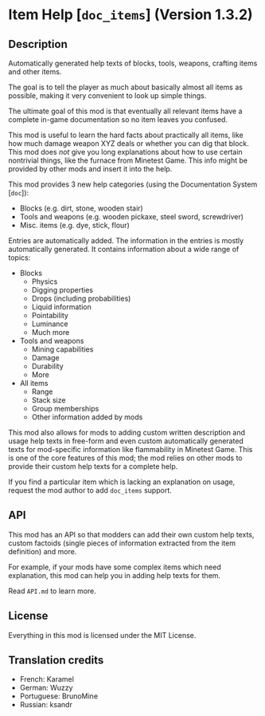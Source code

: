 # Item Help [`doc_items`] (Version 1.3.2)
## Description
Automatically generated help texts of blocks, tools, weapons, crafting
items and other items.

The goal is to tell the player as much about basically almost all items as
possible, making it very convenient to look up simple things.

The ultimate goal of this mod is that eventually all relevant items have
a complete in-game documentation so no item leaves you confused.

This mod is useful to learn the hard facts about practically all items, like
how much damage weapon XYZ deals or whether you can dig that block.
This mod does *not* give you long explanations about how to use certain
nontrivial things, like the furnace from Minetest Game. This info might be
provided by other mods and insert it into the help.

This mod provides 3 new help categories (using the
Documentation System [`doc`]):

* Blocks (e.g. dirt, stone, wooden stair)
* Tools and weapons (e.g. wooden pickaxe, steel sword, screwdriver)
* Misc. items (e.g. dye, stick, flour)

Entries are automatically added. The information in the entries is
mostly automatically generated. It contains information about a wide range
of topics:

* Blocks
    * Physics
    * Digging properties
    * Drops (including probabilities)
    * Liquid information
    * Pointability
    * Luminance
    * Much more
* Tools and weapons
    * Mining capabilities
    * Damage
    * Durability
    * More
* All items
    * Range
    * Stack size
    * Group memberships
    * Other information added by mods

This mod also allows for mods to adding custom written description
and usage help texts in free-form and even custom automatically generated texts
for mod-specific information like flammability in Minetest Game. This is
one of the core features of this mod; the mod relies on other mods to
provide their custom help texts for a complete help.

If you find a particular item which is lacking an explanation on usage,
request the mod author to add `doc_items` support.

## API
This mod has an API so that modders can add their own custom help texts,
custom factoids (single pieces of information extracted from the
item definition) and more.

For example, if your mods have some complex items which need
explanation, this mod can help you in adding help texts for them.

Read `API.md` to learn more.

## License
Everything in this mod is licensed under the MIT License.

## Translation credits

* French: Karamel
* German: Wuzzy
* Portuguese: BrunoMine
* Russian: ksandr
